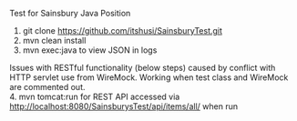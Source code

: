 Test for Sainsbury Java Position <br>

1. git clone https://github.com/itshusi/SainsburyTest.git <br>
2. mvn clean install <br>
3. mvn exec:java to view JSON in logs <br>

Issues with RESTful functionality (below steps) caused by conflict with HTTP servlet use from WireMock. Working when test class and WireMock are commented out. 
<br> 4. mvn tomcat:run for REST API accessed via <a href=http://localhost:8080/SainsburysTest/api/items/all/>http://localhost:8080/SainsburysTest/api/items/all/</a> when run
